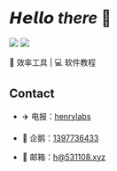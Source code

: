 # 𝙃𝙚𝙡𝙡𝙤 _there_ 👋 

[![](https://img.shields.io/badge/-@henryard-%23181717?style=flat-square&logo=github)](https://github.com/henryard)
[![](https://img.shields.io/badge/-@henrylabs-%231DA1F2?style=flat-square&logo=telegram&logoColor=ffffff)](https://t.me/henrylabs)

🎯 效率工具 | 💻 软件教程

## Contact

- ✈️ 电报：[henrylabs](https://t.me/henrylabs)

- 🐧 企鹅：[1397736433](https://qm.qq.com/q/EB9FBNhOjS)

- 📧 邮箱：[h@531108.xyz](mailto:h@531108.xyz)
